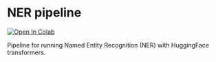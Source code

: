 # NER pipeline

[![Open In Colab](https://colab.research.google.com/assets/colab-badge.svg)](https://colab.research.google.com/github/Oppengame/NER_pipeline/)

Pipeline for running Named Entity Recognition (NER) with HuggingFace transformers.